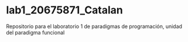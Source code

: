 # lab1_20675871_Catalan
Repositorio para el laboratorio 1 de paradigmas de programación, unidad del paradigma funcional
